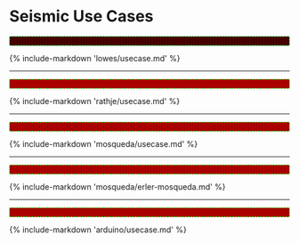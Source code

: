 # <b>Seismic Use Cases</b>

<hr style="border: dashed rgb(0,255,0) 1.0px;background-color: rgb(070,0,0);height: 15.0px;"/>

<!-- ## Seismic Response of Concrete Walls -->

{% include-markdown 'lowes/usecase.md' %}

---

<hr style="border: dashed rgb(0,255,0) 1.0px;background-color: rgb(170,0,0);height: 15.0px;"/>

<!-- ## Soil Structure Interaction -->

{% include-markdown 'rathje/usecase.md' %}

---
<hr style="border: dashed rgb(0,255,0) 1.0px;background-color: rgb(170,0,0);height: 15.0px;"/>

<!-- ## Experimental Shake Table Testing -->

{% include-markdown 'mosqueda/usecase.md' %}

---

<!-- ## Shake Table Data Analysis Using ML -->
<hr style="border: dashed rgb(0,255,0) 1.0px;background-color: rgb(170,0,0);height: 15.0px;"/>

{% include-markdown 'mosqueda/erler-mosqueda.md' %}

---

<!-- ## OpenSees Model Calibration -->
<hr style="border: dashed rgb(0,255,0) 1.0px;background-color: rgb(170,0,0);height: 15.0px;"/>

{% include-markdown 'arduino/usecase.md' %}


